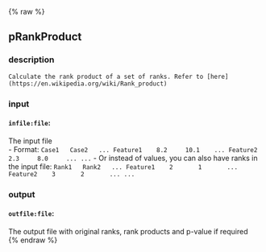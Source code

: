 {% raw %}

## pRankProduct

### description
	Calculate the rank product of a set of ranks. Refer to [here](https://en.wikipedia.org/wiki/Rank_product)

### input
#### `infile:file`:
 The input file  
	- Format:
	```
				Case1	Case2	...
	Feature1	8.2  	10.1 	...
	Feature2	2.3  	8.0  	...
	...
	```
	- Or instead of values, you can also have ranks in the input file:
	```
				Rank1	Rank2	...
	Feature1	2    	1    	...
	Feature2	3    	2    	...
	...
	```

### output
#### `outfile:file`:
 The output file with original ranks, rank products and p-value if required  
{% endraw %}
